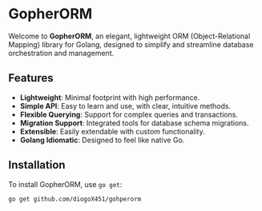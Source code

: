 # GopherORM

Welcome to **GopherORM**, an elegant, lightweight ORM (Object-Relational Mapping) library for Golang, designed to simplify and streamline database orchestration and management.

## Features

- **Lightweight**: Minimal footprint with high performance.
- **Simple API**: Easy to learn and use, with clear, intuitive methods.
- **Flexible Querying**: Support for complex queries and transactions.
- **Migration Support**: Integrated tools for database schema migrations.
- **Extensible**: Easily extendable with custom functionality.
- **Golang Idiomatic**: Designed to feel like native Go.

## Installation

To install GopherORM, use `go get`:

```sh
go get github.com/diogoX451/gohperorm
